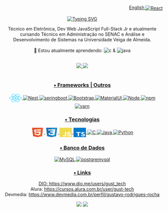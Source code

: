 <div align="right">
<a href='https://github.com/gustvtech/gustvtech/blob/main/README-en.md'>English 
<img align="center" alt="React" height="20" width="20" src="https://em-content.zobj.net/thumbs/240/google/350/flag-united-kingdom_1f1ec-1f1e7.png"></a>
</div>
</br>

<div align="center">
<a href="https://git.io/typing-svg"><img src="https://readme-typing-svg.demolab.com?font=Fira+Code&pause=1000&color=993BC9&width=435&lines=Sejam+todos+bem-vindos+ao+meu+GitHub;Abaixo+algumas+informa%C3%A7%C3%B5es+sobre+mim" alt="Typing SVG" /></a>

Técnico em Eletrônica, Dev Web JavaScript Full-Stack Jr e atualmente cursando Técnico em Administração no SENAC e Análise e Desenvolvimento de Sistemas na Universidade Veiga de Almeida.
</br>
</br>
🌱 Estou atualmente aprendendo: <img alt="c" height="20" width="20" src="https://cdn.jsdelivr.net/gh/devicons/devicon/icons/c/c-original.svg" /> & <img alt="java" height="20" width="20" src="https://cdn.jsdelivr.net/gh/devicons/devicon/icons/java/java-original.svg" /> 
</div>                 

<br>
<div align="center">
  <a href="https://github.com/gustvtech">
  <img height="160em" src="https://github-readme-stats.vercel.app/api?username=gustvtech&show_icons=true&theme=midnight-purple&include_all_commits=true&count_private=true"/>
  <img height="160em" src="https://github-readme-stats.vercel.app/api/top-langs/?username=gustvtech&layout=compact&langs_count=7&theme=midnight-purple"/>
</div>
  
  <div style="display: inline_block" align="center"><br>
    
  ### • Frameworks | Outros
  <img align="center" alt="React" height="30" width="40" src="https://raw.githubusercontent.com/devicons/devicon/master/icons/react/react-original.svg">
  <img align="center" alt="Nest" height="30" width="40" src="https://cdn.jsdelivr.net/gh/devicons/devicon@latest/icons/nestjs/nestjs-original.svg">
  <img align="center" alt="springboot" height="30" width="40" src="https://cdn.jsdelivr.net/gh/devicons/devicon/icons/spring/spring-original.svg">
  <img align="center" alt="Bootstrap" height="30" width="40" src="https://upload.wikimedia.org/wikipedia/commons/thumb/b/b2/Bootstrap_logo.svg/512px-Bootstrap_logo.svg.png">
  <img align="center" alt="MaterialUI" height="30" width="40" src="https://cdn.jsdelivr.net/gh/devicons/devicon/icons/materialui/materialui-original.svg">
  <img align="center" alt="Node" height="30" width="40" src="https://cdn.jsdelivr.net/gh/devicons/devicon/icons/nodejs/nodejs-original.svg">
  <img align="center" alt="npm" height="30" width="40" src="https://cdn.jsdelivr.net/gh/devicons/devicon/icons/npm/npm-original-wordmark.svg" />
  <img align="center" alt="yarn" height="30" width="40" src="https://cdn.jsdelivr.net/gh/devicons/devicon/icons/yarn/yarn-original.svg" />     
  
  ### • Tecnologias
  <img align="center" alt="HTML" height="30" width="40" src="https://raw.githubusercontent.com/devicons/devicon/master/icons/html5/html5-original.svg">
  <img align="center" alt="CSS" height="30" width="40" src="https://raw.githubusercontent.com/devicons/devicon/master/icons/css3/css3-original.svg">
  <img align="center" alt="Js" height="30" width="40" src="https://raw.githubusercontent.com/devicons/devicon/master/icons/javascript/javascript-plain.svg">
  <img align="center" alt="Ts" height="30" width="40" src="https://raw.githubusercontent.com/devicons/devicon/master/icons/typescript/typescript-plain.svg">
  <img align="center" alt="C" height="30" width="40" src="https://cdn.jsdelivr.net/gh/devicons/devicon/icons/c/c-original.svg">
  <img align="center" alt="Java" height="40" width="40" src="https://cdn.jsdelivr.net/gh/devicons/devicon/icons/java/java-original.svg">
  <img align="center" alt="Python" height="30" width="40" src="https://cdn.jsdelivr.net/gh/devicons/devicon/icons/python/python-original.svg" />
    
  ### • Banco de Dados
  <img align="center" alt="MySQL" height="30" width="40" src="https://cdn.jsdelivr.net/gh/devicons/devicon/icons/mysql/mysql-original.svg">
  <img align="center" alt="postgremysql" height="30" width="40" src="https://cdn.jsdelivr.net/gh/devicons/devicon/icons/postgresql/postgresql-original.svg">

  ###  • Links
  DIO: https://www.dio.me/users/gust_tech
  </br>
  Alura: https://cursos.alura.com.br/user/gust-tech
  </br>
  Devmedia: https://www.devmedia.com.br/perfil/gustavo-rodrigues-rocha
 
  <a href="mailto:agustavo156@gmail.com"><img src="https://img.shields.io/badge/-Gmail-%23333?style=for-the-badge&logo=gmail&logoColor=white" target="_blank"></a>
  <a href="https://www.linkedin.com/in/gust-tech/" target="_blank"><img src="https://img.shields.io/badge/-LinkedIn-%230077B5?style=for-the-badge&logo=linkedin&logoColor=white" target="_blank"></a>
 
</div>
          
  </div>
